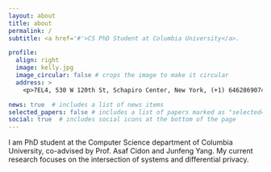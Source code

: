 ```yaml
---
layout: about
title: about
permalink: /
subtitle: <a href='#'>CS PhD Student at Columbia University</a>.

profile:
  align: right
  image: kelly.jpg
  image_circular: false # crops the image to make it circular
  address: >
    <p>7EL4, 530 W 120th St, Schapiro Center, New York, (+1) 6462869074</p>

news: true  # includes a list of news items
selected_papers: false # includes a list of papers marked as "selected={true}"
social: true  # includes social icons at the bottom of the page
---
```


I am PhD student at the Computer Science department of Columbia University, co-advised by Prof. Asaf Cidon and Junfeng Yang.
My current research focuses on the intersection of systems and differential privacy.

<!-- 
Put your address / P.O. box / other info right below your picture. You can also disable any these elements by editing `profile` property of the YAML header of your `_pages/about.md`. Edit `_bibliography/papers.bib` and Jekyll will render your [publications page](/al-folio/publications/) automatically.

Link to your social media connections, too. This theme is set up to use [Font Awesome icons](http://fortawesome.github.io/Font-Awesome/) and [Academicons](https://jpswalsh.github.io/academicons/), like the ones below. Add your Facebook, Twitter, LinkedIn, Google Scholar, or just disable all of them. -->
